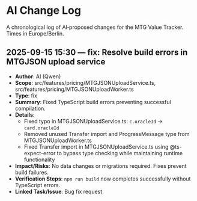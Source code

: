 # AI Change Log

A chronological log of AI‑proposed changes for the MTG Value Tracker. Times in Europe/Berlin.

## 2025-09-15 15:30 — fix: Resolve build errors in MTGJSON upload service
- **Author**: AI (Qwen)
- **Scope**: src/features/pricing/MTGJSONUploadService.ts, src/features/pricing/MTGJSONUploadWorker.ts
- **Type**: fix
- **Summary**: Fixed TypeScript build errors preventing successful compilation.
- **Details**:
  - Fixed typo in MTGJSONUploadService.ts: `c.oracleId` → `card.oracleId`
  - Removed unused Transfer import and ProgressMessage type from MTGJSONUploadWorker.ts
  - Fixed Transfer import in MTGJSONUploadService.ts using @ts-expect-error to bypass type checking while maintaining runtime functionality
- **Impact/Risks**: No data changes or migrations required. Fixes prevent build failures.
- **Verification Steps**: `npm run build` now completes successfully without TypeScript errors.
- **Linked Task/Issue**: Bug fix request